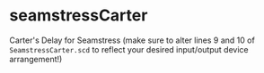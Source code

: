# seamstressCarter
Carter's Delay for Seamstress
(make sure to alter lines 9 and 10 of `SeamstressCarter.scd` to reflect your desired input/output device arrangement!)
